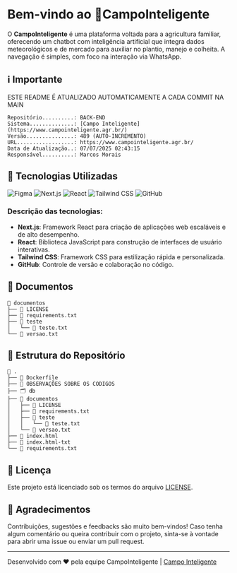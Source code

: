 # Bem-vindo ao 🍃**CampoInteligente**

O **CampoInteligente** é uma plataforma voltada para a agricultura familiar, oferecendo um chatbot com inteligência artificial que integra dados meteorológicos e de mercado para auxiliar no plantio, manejo e colheita. A navegação é simples, com foco na interação via WhatsApp.


## ℹ️ Importante 

ESTE README É ATUALIZADO AUTOMATICAMENTE A CADA COMMIT NA MAIN 

```
Repositório..........: BACK-END
Sistema..............: [Campo Inteligente](https://www.campointeligente.agr.br/)
Versão...............: 489 (AUTO-INCREMENTO)
URL..................: https://www.campointeligente.agr.br/
Data de Atualização..: 07/07/2025 02:43:15
Responsável..........: Marcos Morais
```
## 🧩 Tecnologias Utilizadas

<p align='left'>
  <img src='https://img.shields.io/badge/Figma-F24E1E?logo=figma&logoColor=white' alt='Figma' />
  <img src='https://img.shields.io/badge/Next.js-13.x-black?logo=next.js&logoColor=white' alt='Next.js' />
  <img src='https://img.shields.io/badge/React-18.x-61DAFB?logo=react&logoColor=white' alt='React' />
  <img src='https://img.shields.io/badge/Tailwind_CSS-3.x-38B2AC?logo=tailwindcss&logoColor=white' alt='Tailwind CSS' />
  <img src='https://img.shields.io/badge/GitHub-100000?logo=github&logoColor=white&style=flat' alt='GitHub' />
</p>

### Descrição das tecnologias:

- **Next.js**: Framework React para criação de aplicações web escaláveis e de alto desempenho.
- **React**: Biblioteca JavaScript para construção de interfaces de usuário interativas.
- **Tailwind CSS**: Framework CSS para estilização rápida e personalizada.
- **GitHub**: Controle de versão e colaboração no código.

## 📂 Documentos

```
📂 documentos
├── 📄 LICENSE
├── 📄 requirements.txt
├── 📂 teste
│   └── 📄 teste.txt
└── 📄 versao.txt
```
## 🌳 Estrutura do Repositório

```
📂 .
├── 📄 Dockerfile
├── 📄 OBSERVAÇÕES SOBRE OS CODIGOS
├── 🗂️ db
├── 📂 documentos
│   ├── 📄 LICENSE
│   ├── 📄 requirements.txt
│   ├── 📂 teste
│   │   └── 📄 teste.txt
│   └── 📄 versao.txt
├── 📄 index.html
├── 📄 index.html-txt
└── 📄 requirements.txt
```
## 📜 Licença

Este projeto está licenciado sob os termos do arquivo [LICENSE](./documentos/LICENSE).

## 🤝 Agradecimentos

Contribuições, sugestões e feedbacks são muito bem-vindos! Caso tenha algum comentário ou queira contribuir com o projeto, sinta-se à vontade para abrir uma issue ou enviar um pull request.

--- 

Desenvolvido com ❤️ pela equipe CampoInteligente | [Campo Inteligente](https://www.campointeligente.agr.br/) 

